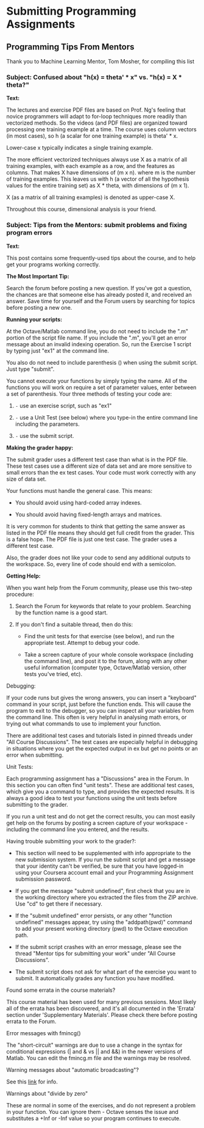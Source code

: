 Submitting Programming Assignments
====================================

## Programming Tips From Mentors

Thank you to Machine Learning Mentor, Tom Mosher, for compiling this list

### Subject: Confused about "h(x) = theta' * x" vs. "h(x) = X * theta?"

**Text:**

The lectures and exercise PDF files are based on Prof. Ng's feeling that 
novice programmers will adapt to for-loop techniques more readily than 
vectorized methods. So the videos (and PDF files) are organized toward 
processing one training example at a time. The course uses column vectors 
(in most cases), so h (a scalar for one training example) is theta' * x.

Lower-case x typically indicates a single training example.

The more efficient vectorized techniques always use X as a matrix of all 
training examples, with each example as a row, and the features as columns. 
That makes X have dimensions of (m x n). where m is the number of training 
examples. This leaves us with h (a vector of all the hypothesis values for the 
entire training set) as X * theta, with dimensions of (m x 1).

X (as a matrix of all training examples) is denoted as upper-case X.

Throughout this course, dimensional analysis is your friend.

### Subject: Tips from the Mentors: submit problems and fixing program errors

**Text:**

This post contains some frequently-used tips about the course, and to help get 
your programs working correctly.

**The Most Important Tip:**

Search the forum before posting a new question. If you've got a question, 
the chances are that someone else has already posted it, and received an answer. 
Save time for yourself and the Forum users by searching for topics before 
posting a new one.

**Running your scripts:**

At the Octave/Matlab command line, you do not need to include the ".m" portion 
of the script file name. If you include the ".m", you'll get an error message 
about an invalid indexing operation. So, run the Exercise 1 script by typing 
just "ex1" at the command line.

You also do not need to include parenthesis () when using the submit script. 
Just type "submit".

You cannot execute your functions by simply typing the name. All of the 
functions you will work on require a set of parameter values, 
enter between a set of parenthesis. Your three methods of testing your code are:

  1. `-` use an exercise script, such as "ex1"

  1. `-` use a Unit Test (see below) where you type-in the entire command line 
  including the parameters.

  1. `-` use the submit script.
  
**Making the grader happy:**

The submit grader uses a different test case than what is in the PDF file. 
These test cases use a different size of data set and are more sensitive to 
small errors than the ex test cases. Your code must work correctly with any 
size of data set. 

Your functions must handle the general case. This means:

  - You should avoid using hard-coded array indexes.

  - You should avoid having fixed-length arrays and matrices. 
  
It is very common for students to think that getting the same answer as 
listed in the PDF file means they should get full credit from the grader. 
This is a false hope. The PDF file is just one test case. The grader uses a 
different test case.

Also, the grader does not like your code to send any additional outputs to 
the workspace. So, every line of code should end with a semicolon.  

**Getting Help:**

When you want help from the Forum community, please use this two-step procedure:

  1. Search the Forum for keywords that relate to your problem. Searching 
  by the function name is a good start.

  1. If you don't find a suitable thread, then do this:
     - Find the unit tests for that exercise (see below), and run the 
     appropriate test. Attempt to debug your code.
     
     - Take a screen capture of your whole console workspace 
     (including the command line), and post it to the forum, along with any 
     other useful information (computer type, Octave/Matlab version, other 
     tests you've tried, etc).
     
Debugging:

If your code runs but gives the wrong answers, you can insert a "keyboard" 
command in your script, just before the function ends. This will cause the 
program to exit to the debugger, so you can inspect all your variables from 
the command line. This often is very helpful in analysing math errors, or 
trying out what commands to use to implement your function.

There are additional test cases and tutorials listed in pinned threads under 
"All Course Discussions". The test cases are especially helpful in debugging in 
situations where you get the expected output in ex but get no points or an error 
when submitting.     

Unit Tests:

Each programming assignment has a "Discussions" area in the Forum. In this 
section you can often find "unit tests". These are additional test cases, 
which give you a command to type, and provides the expected results. It is 
always a good idea to test your functions using the unit tests before 
submitting to the grader.

If you run a unit test and do not get the correct results, you can most easily 
get help on the forums by posting a screen capture of your workspace - 
including the command line you entered, and the results.

Having trouble submitting your work to the grader?:

  - This section will need to be supplemented with info appropriate to the new 
  submission system. If you run the submit script and get a message that your 
  identity can't be verified, be sure that you have logged-in using your 
  Coursera account email and your Programming Assignment submission password.
  
  - If you get the message "submit undefined", first check that you are 
  in the working directory where you extracted the files from the ZIP archive. 
  Use "cd" to get there if necessary.
  
  - If the "submit undefined" error persists, or any other "function undefined" 
  messages appear, try using the "addpath(pwd)" command to add your present 
  working directory (pwd) to the Octave execution path.
  
  - If the submit script crashes with an error message, please see the thread 
  "Mentor tips for submitting your work" under "All Course Discussions".
  
  - The submit script does not ask for what part of the exercise you want to 
  submit. It automatically grades any function you have modified.
  
Found some errata in the course materials?

This course material has been used for many previous sessions. Most likely 
all of the errata has been discovered, and it's all documented in the 'Errata' 
section under 'Supplementary Materials'. Please check there before posting 
errata to the Forum.

Error messages with fmincg()

The "short-circuit" warnings are due to use a change in the syntax for 
conditional expressions (| and & vs || and &&) in the newer versions of Matlab. 
You can edit the fmincg.m file and the warnings may be resolved.

Warning messages about "automatic broadcasting"?

See this [link](https://octave.org/doc/interpreter/Broadcasting.html) for info.

Warnings about "divide by zero"

These are normal in some of the exercises, and do not represent a problem in 
your function. You can ignore them - Octave senses the issue and substitutes 
a +Inf or -Inf value so your program continues to execute.

  